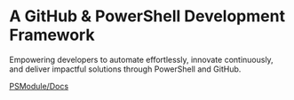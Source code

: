 # A GitHub & PowerShell Development Framework

Empowering developers to automate effortlessly, innovate continuously, and deliver impactful solutions through PowerShell and GitHub.

[PSModule/Docs](https://psmodule.io/docs/)
